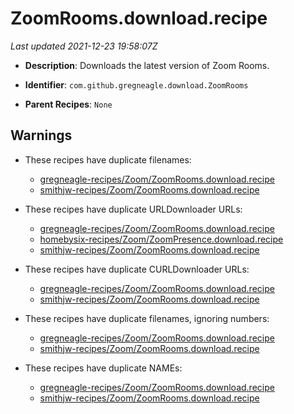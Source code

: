 # ZoomRooms.download.recipe

_Last updated 2021-12-23 19:58:07Z_

- **Description**: Downloads the latest version of Zoom Rooms.

- **Identifier**: `com.github.gregneagle.download.ZoomRooms`

- **Parent Recipes**: `None`

## Warnings

- These recipes have duplicate filenames:
    - [gregneagle-recipes/Zoom/ZoomRooms.download.recipe](/autopkg-dupe-tracker/gregneagle-recipes/Zoom/ZoomRooms.download.recipe)
    - [smithjw-recipes/Zoom/ZoomRooms.download.recipe](/autopkg-dupe-tracker/smithjw-recipes/Zoom/ZoomRooms.download.recipe)

- These recipes have duplicate URLDownloader URLs:
    - [gregneagle-recipes/Zoom/ZoomRooms.download.recipe](/autopkg-dupe-tracker/gregneagle-recipes/Zoom/ZoomRooms.download.recipe)
    - [homebysix-recipes/Zoom/ZoomPresence.download.recipe](/autopkg-dupe-tracker/homebysix-recipes/Zoom/ZoomPresence.download.recipe)
    - [smithjw-recipes/Zoom/ZoomRooms.download.recipe](/autopkg-dupe-tracker/smithjw-recipes/Zoom/ZoomRooms.download.recipe)

- These recipes have duplicate CURLDownloader URLs:
    - [gregneagle-recipes/Zoom/ZoomRooms.download.recipe](/autopkg-dupe-tracker/gregneagle-recipes/Zoom/ZoomRooms.download.recipe)
    - [smithjw-recipes/Zoom/ZoomRooms.download.recipe](/autopkg-dupe-tracker/smithjw-recipes/Zoom/ZoomRooms.download.recipe)

- These recipes have duplicate filenames, ignoring numbers:
    - [gregneagle-recipes/Zoom/ZoomRooms.download.recipe](/autopkg-dupe-tracker/gregneagle-recipes/Zoom/ZoomRooms.download.recipe)
    - [smithjw-recipes/Zoom/ZoomRooms.download.recipe](/autopkg-dupe-tracker/smithjw-recipes/Zoom/ZoomRooms.download.recipe)

- These recipes have duplicate NAMEs:
    - [gregneagle-recipes/Zoom/ZoomRooms.download.recipe](/autopkg-dupe-tracker/gregneagle-recipes/Zoom/ZoomRooms.download.recipe)
    - [smithjw-recipes/Zoom/ZoomRooms.download.recipe](/autopkg-dupe-tracker/smithjw-recipes/Zoom/ZoomRooms.download.recipe)